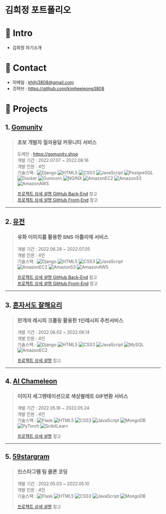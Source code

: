 # 김희정 포트폴리오

# :pushpin: Intro
- 김희정 자기소개

# :email: Contact
- 이메일 : khjhj3808@gmail.com
- 깃허브 : https://github.com/kimheejeong3808

# :beginner: Projects
## 1. [Gomunity](https://github.com/kimheejeong3808/gomunity)
> ### 초보 개발자 질의응답 커뮤니티 서비스<br/>
>도메인 : https://gomunity.shop<br/>
>개발 기간 : 2022.07.07 ~ 2022.08.16<br/>
>개발 인원 : 4인<br/>
>기술스택 : 
>![Django](https://img.shields.io/badge/Django-092E20?style=flat-square&logo=Django&logoColor=ffffff)
>![HTML5](https://img.shields.io/badge/HTML5-E34F26?style=flat-square&logo=HTML5&logoColor=ffffff)
>![CSS3](https://img.shields.io/badge/CSS3-1572B6?style=flat-square&logo=CSS3&logoColor=ffffff)
>![JavaScript](https://img.shields.io/badge/JavaScript-F7DF1E?style=flat-square&logo=JavaScript&logoColor=ffffff)
>![PostgreSQL](https://img.shields.io/badge/PostgreSQL-4169E1?style=flat-square&logo=PostgreSQL&logoColor=ffffff)<br/>
>![Docker](https://img.shields.io/badge/Docker-2496ED?style=flat-square&logo=Docker&logoColor=ffffff)
>![Gunicorn](https://img.shields.io/badge/Gunicorn-499848?style=flat-square&logo=Gunicorn&logoColor=ffffff)
>![NGINX](https://img.shields.io/badge/NGINX-009639?style=flat-square&logo=NGINX&logoColor=ffffff)
>![AmazonEC2](https://img.shields.io/badge/AmazonEC2-FF9900?style=flat-square&logo=AmazonEC2&logoColor=ffffff)
>![AmazonS3](https://img.shields.io/badge/AmazonS3-569A31?style=flat-square&logo=AmazonS3&logoColor=ffffff)
>![AmazonAWS](https://img.shields.io/badge/AmazonAWS-232F3E?style=flat-square&logo=AmazonAWS&logoColor=ffffff)
>
>[프로젝트 상세 설명 GitHub Back-End](https://github.com/kimheejeong3808/gomunity) 참고<br/>
>[프로젝트 상세 설명 GitHub Front-End](https://github.com/kimheejeong3808/gomunity_fe) 참고

---

## 2. [유전](https://github.com/kimheejeong3808/yujeon_be)
> ### 유화 이미지를 활용한 SNS 아틀리에 서비스<br/>
>개발 기간 : 2022.06.28 ~ 2022.07.05<br/>
>개발 인원 : 4인<br/>
>기술스택 : 
>![Django](https://img.shields.io/badge/Django-092E20?style=flat-square&logo=Django&logoColor=ffffff)
>![HTML5](https://img.shields.io/badge/HTML5-E34F26?style=flat-square&logo=HTML5&logoColor=ffffff)
>![CSS3](https://img.shields.io/badge/CSS3-1572B6?style=flat-square&logo=CSS3&logoColor=ffffff)
>![JavaScript](https://img.shields.io/badge/JavaScript-F7DF1E?style=flat-square&logo=JavaScript&logoColor=ffffff)<br/>
>![AmazonEC2](https://img.shields.io/badge/AmazonEC2-FF9900?style=flat-square&logo=AmazonEC2&logoColor=ffffff)
>![AmazonS3](https://img.shields.io/badge/AmazonS3-569A31?style=flat-square&logo=AmazonS3&logoColor=ffffff)
>![AmazonAWS](https://img.shields.io/badge/AmazonAWS-232F3E?style=flat-square&logo=AmazonAWS&logoColor=ffffff)<br/>
>
>[프로젝트 상세 설명 GitHub Back-End](https://github.com/kimheejeong3808/yujeon_be) 참고<br/>
>[프로젝트 상세 설명 GitHub Front-End](https://github.com/kimheejeong3808/yujeon_fe) 참고

---

## 3. [혼자서도 잘해요리](https://github.com/kimheejeong3808/cook_alone)
> ### 만개의 레시피 크롤링 활용한 1인레시피 추천서비스<br/>
>개발 기간 : 2022.06.02 ~ 2022.06.14<br/>
>개발 인원 : 4인<br/>
>기술스택 : 
>![Django](https://img.shields.io/badge/Django-092E20?style=flat-square&logo=Django&logoColor=ffffff)
>![HTML5](https://img.shields.io/badge/HTML5-E34F26?style=flat-square&logo=HTML5&logoColor=ffffff)
>![CSS3](https://img.shields.io/badge/CSS3-1572B6?style=flat-square&logo=CSS3&logoColor=ffffff)
>![JavaScript](https://img.shields.io/badge/JavaScript-F7DF1E?style=flat-square&logo=JavaScript&logoColor=ffffff)
>![MySQL](https://img.shields.io/badge/MySQL-4479A1?style=flat-square&logo=MySQL&logoColor=ffffff)
>![AmazonEC2](https://img.shields.io/badge/AmazonEC2-FF9900?style=flat-square&logo=AmazonEC2&logoColor=ffffff)<br/>
>
>[프로젝트 상세 설명](https://github.com/kimheejeong3808/cook_alone) 참고

---

## 4. [AI Chameleon](https://github.com/kimheejeong3808/ai_chameleon)
> ### 이미지 세그멘테이션으로 색상팔레트 GIF변환 서비스<br/>
>개발 기간 : 2022.05.18 ~ 2022.05.24<br/>
>개발 인원 : 4인<br/>
>기술스택 : 
>![Flask](https://img.shields.io/badge/Flask-000000?style=flat-square&logo=Flask&logoColor=ffffff)
>![HTML5](https://img.shields.io/badge/HTML5-E34F26?style=flat-square&logo=HTML5&logoColor=ffffff)
>![CSS3](https://img.shields.io/badge/CSS3-1572B6?style=flat-square&logo=CSS3&logoColor=ffffff)
>![JavaScript](https://img.shields.io/badge/JavaScript-F7DF1E?style=flat-square&logo=JavaScript&logoColor=ffffff)
>![MongoDB](https://img.shields.io/badge/MongoDB-47A248?style=flat-square&logo=MongoDB&logoColor=ffffff)<br/>
>![PyTorch](https://img.shields.io/badge/PyTorch-EE4C2C?style=flat-square&logo=PyTorch&logoColor=ffffff)
>![ScikitLearn](https://img.shields.io/badge/ScikitLearn-F7931E?style=flat-square&logo=ScikitLearn&logoColor=ffffff)<br/>
>
>[프로젝트 상세 설명](https://github.com/kimheejeong3808/ai_chameleon) 참고

---

## 5. [59stargram](https://github.com/kimheejeong3808/59stargram)
> ### 인스타그램 팀 클론 코딩<br>
>개발 기간 : 2022.05.03 ~ 2022.05.10<br/>
>개발 인원 : 4인<br/>
>기술스택 : 
>![Flask](https://img.shields.io/badge/Flask-000000?style=flat-square&logo=Flask&logoColor=ffffff)
>![HTML5](https://img.shields.io/badge/HTML5-E34F26?style=flat-square&logo=HTML5&logoColor=ffffff)
>![CSS3](https://img.shields.io/badge/CSS3-1572B6?style=flat-square&logo=CSS3&logoColor=ffffff)
>![JavaScript](https://img.shields.io/badge/JavaScript-F7DF1E?style=flat-square&logo=JavaScript&logoColor=ffffff)
>![MongoDB](https://img.shields.io/badge/MongoDB-47A248?style=flat-square&logo=MongoDB&logoColor=ffffff)<br/>
>
>[프로젝트 상세 설명](https://github.com/kimheejeong3808/59stargram) 참고
